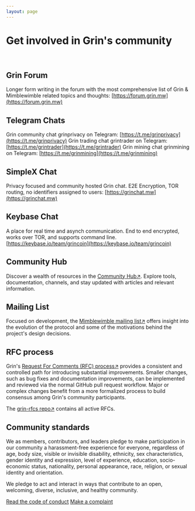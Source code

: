 ```yaml
---
layout: page
---
```


# Get involved in Grin's community

<br>

## Grin Forum

Longer form writing in the forum with the most comprehensive list of Grin & Mimblewimble related topics and thoughts: [https://forum.grin.mw](https://forum.grin.mw)
<br>

## Telegram Chats

Grin community chat grinprivacy on Telegram: [https://t.me/grinprivacy](https://t.me/grinprivacy)
Grin trading chat grintrader on Telegram: [https://t.me/grintrader](https://t.me/grintrader)
Grin mining chat grinmining on Telegram: [https://t.me/grinmining](https://t.me/grinmining)
<br>

## SimpleX Chat

Privacy focused and community hosted Grin chat. E2E Encryption, TOR routing, no identifiers assigned to users: [https://grinchat.mw](https://grinchat.mw)
<br>

## Keybase Chat

A place for real time and asynch communication. End to end encrypted, works over TOR, and supports command line. [https://keybase.io/team/grincoin](https://keybase.io/team/grincoin)
<br>

## Community Hub

Discover a wealth of resources in the [Community Hub↗](https://grincc.mw/hub/). Explore tools, documentation, channels, and stay updated with articles and relevant information.
<br>

## Mailing List

Focused on development, the [Mimblewimble mailing list↗](https://lists.launchpad.net/mimblewimble/) offers insight into the evolution of the protocol and some of the motivations behind the project's design decisions.
<br>

## RFC process

Grin's [Request For Comments (RFC) process↗](https://github.com/mimblewimble/grin-rfcs/blob/master/text/0001-rfc-process.md) provides a consistent and controlled path for introducing substantial improvements. Smaller changes, such as bug fixes and documentation improvements, can be implemented and reviewed via the normal GitHub pull request workflow. Major or complex changes benefit from a more formalized process to build consensus among Grin's community participants.

The [grin-rfcs repo↗](https://github.com/mimblewimble/grin-rfcs) contains all active RFCs.
<br>

## Community standards

We as members, contributors, and leaders pledge to make participation in our community a harassment-free experience for everyone, regardless of age, body size, visible or invisible disability, ethnicity, sex characteristics, gender identity and expression, level of experience, education, socio-economic status,
nationality, personal appearance, race, religion, or sexual identity and orientation.

We pledge to act and interact in ways that contribute to an open, welcoming, diverse, inclusive, and healthy community.

<div>
   <a class="btn btn-bright" href="{{ 'policies/code_of_conduct' | relative_url }}">Read the code of conduct</a>
   <a class="btn btn-bright" href="mailto:grinmods@googlegroups.com">Make a complaint</a>
</div>
